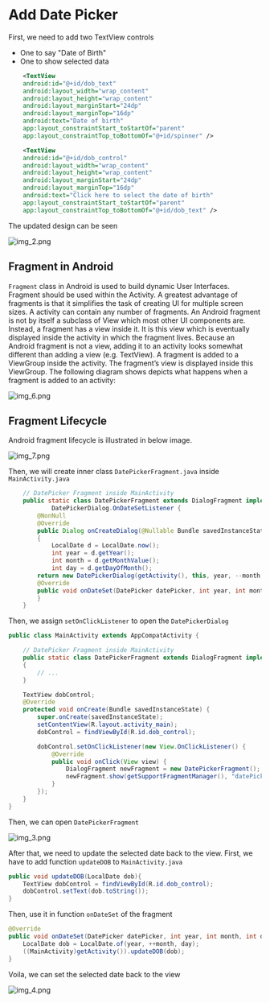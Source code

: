 # Add Date Picker

First, we need to add two TextView controls
- One to say "Date of Birth"
- One to show selected data 

```xml
    <TextView
    android:id="@+id/dob_text"
    android:layout_width="wrap_content"
    android:layout_height="wrap_content"
    android:layout_marginStart="24dp"
    android:layout_marginTop="16dp"
    android:text="Date of birth"
    app:layout_constraintStart_toStartOf="parent"
    app:layout_constraintTop_toBottomOf="@+id/spinner" />

    <TextView
    android:id="@+id/dob_control"
    android:layout_width="wrap_content"
    android:layout_height="wrap_content"
    android:layout_marginStart="24dp"
    android:layout_marginTop="16dp"
    android:text="Click here to select the date of birth"
    app:layout_constraintStart_toStartOf="parent"
    app:layout_constraintTop_toBottomOf="@+id/dob_text" />

```

The updated design can be seen

![img_2.png](img_2.png)

## Fragment in Android

`Fragment` class in Android is used to build dynamic User Interfaces. Fragment should be used within the Activity. 
A greatest advantage of fragments is that it simplifies the task of creating UI for multiple screen sizes. 
A activity can contain any number of fragments. An Android fragment is not by itself a subclass of View which most other UI components are. 
Instead, a fragment has a view inside it. It is this view which is eventually displayed inside the activity in which the fragment lives. 
Because an Android fragment is not a view, adding it to an activity looks somewhat different than adding a view (e.g. TextView). 
A fragment is added to a ViewGroup inside the activity. The fragment’s view is displayed inside this ViewGroup. 
The following diagram shows depicts what happens when a fragment is added to an activity:

![img_6.png](img_6.png)

## Fragment Lifecycle

Android fragment lifecycle is illustrated in below image.

![img_7.png](img_7.png)

Then, we will create inner class `DatePickerFragment.java` inside `MainActivity.java`

```java
    // DatePicker Fragment inside MainActivity
    public static class DatePickerFragment extends DialogFragment implements
            DatePickerDialog.OnDateSetListener {
        @NonNull
        @Override
        public Dialog onCreateDialog(@Nullable Bundle savedInstanceState)
        {
            LocalDate d = LocalDate.now();
            int year = d.getYear();
            int month = d.getMonthValue();
            int day = d.getDayOfMonth();
        return new DatePickerDialog(getActivity(), this, year, --month, day);}
        @Override
        public void onDateSet(DatePicker datePicker, int year, int month, int day){
        }
    }
```

Then, we assign `setOnClickListener` to open the `DatePickerDialog`

```java
public class MainActivity extends AppCompatActivity {

    // DatePicker Fragment inside MainActivity
    public static class DatePickerFragment extends DialogFragment implements
    {
        // ...
    }

    TextView dobControl;
    @Override
    protected void onCreate(Bundle savedInstanceState) {
        super.onCreate(savedInstanceState);
        setContentView(R.layout.activity_main);
        dobControl = findViewById(R.id.dob_control);

        dobControl.setOnClickListener(new View.OnClickListener() {
            @Override
            public void onClick(View view) {
                DialogFragment newFragment = new DatePickerFragment();
                newFragment.show(getSupportFragmentManager(), "datePicker");
            }
        });
    }
}
```
Then, we can open `DatePickerFragment`

![img_3.png](img_3.png)

After that, we need to update the selected date back to the view. First, we have to add function `updateDOB` to `MainActivity.java`
```java
public void updateDOB(LocalDate dob){
    TextView dobControl = findViewById(R.id.dob_control);
    dobControl.setText(dob.toString());
}
```

Then, use it in function `onDateSet` of the fragment
```java
@Override
public void onDateSet(DatePicker datePicker, int year, int month, int day){
    LocalDate dob = LocalDate.of(year, ++month, day);
    ((MainActivity)getActivity()).updateDOB(dob);
}
```

Voila, we can set the selected date back to the view

![img_4.png](img_4.png)
